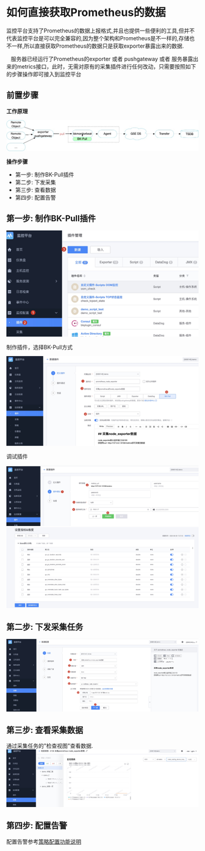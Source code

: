 # 如何直接获取Prometheus的数据

监控平台支持了Prometheus的数据上报格式,并且也提供一些便利的工具,但并不代表监控平台是可以完全兼容的,因为整个架构和Prometheus是不一样的,存储也不一样,所以直接获取Prometheus的数据只是获取exporter暴露出来的数据. 

   服务器已经运行了Prometheus的exporter 或者 pushgateway 或者 服务暴露出来的metrics接口，此时，无需对原有的采集插件进行任何改动，只需要按照如下的步骤操作即可接入到监控平台

## 前置步骤

**工作原理**

![](media/16003126158054.jpg)

**操作步骤**

* 第一步: 制作BK-Pull插件
* 第二步: 下发采集
* 第三步: 查看数据
* 第四步: 配置告警


##  第一步: 制作BK-Pull插件

![](media/16003127689460.jpg)

制作插件，选择BK-Pull方式

![](media/16003128089807.jpg)

调试插件

![](media/16003128803887.jpg)
![](media/16003129004634.jpg)


## 第二步: 下发采集任务

![](media/16003129894876.jpg)


## 第三步: 查看采集数据

通过采集任务的"检查视图"查看数据.
![](media/16003130464749.jpg)

## 第四步: 配置告警

配置告警参考[策略配置功能说明](../functions/conf/rules.md)


